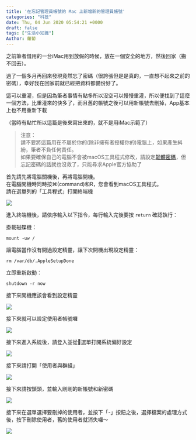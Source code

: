 ```yaml
---
title: '在忘記管理員帳號的 Mac 上新增新的管理員帳號'
categories: "科技"
date: Thu, 04 Jun 2020 05:54:21 +0000
draft: false
tags: ["生活小知識"]
Author: 蘿蔔
---
```


之前筆者借用的一台iMac用到放假的時候，放在一個安全的地方，然後回家（搬不回去）。

過了一個多月再回來發現竟然忘了密碼（很誇張但是是真的，一直想不起來之前的密碼），幸好我在回家前就已經把資料都備份好了。

  
這可以重灌，但是因為筆者事情有點多所以沒空可以慢慢重灌，所以便找到了這麼一個方法，比重灌來的快多了，而且舊的帳號之後可以用新帳號去刪掉，App基本上也不用重新下載  
  
（當時有點忙所以這篇是後來寫出來的，就不是用iMac示範了）

> 注意：  
> 請不要將這篇用在不屬於你的(除非擁有者授權你的)電腦上，如果產生糾紛，筆者不負任何責任。  
> 如果要確保自己的電腦不會被macOS工具程式修改，請設定[韌體密碼](https://support.apple.com/zh-tw/HT204455#turnon)，但忘記密碼的話就也沒救了，只能尋求Apple官方協助了

首先請先將電腦關機後，再將電腦開機。  
在電腦開機時同時按⌘(command)和R，您會看到macOS工具程式。  
請在選單列的「工具程式」打開終端機

![](https://blog.steveyi.net/wp-content/uploads/media/blog/2020060405312140.png)

進入終端機後，請依序輸入以下指令，每行輸入完後要按 `return` 確認執行：

掛載磁碟機：

```
mount -uw /
```

讓電腦當作沒有開過設定精靈，讓下次開機出現設定精靈：

```
rm /var/db/.AppleSetupDone
```

立即重新啟動：

```
shutdown -r now
```

接下來開機應該會看到設定精靈

![](https://blog.steveyi.net/wp-content/uploads/media/blog/2020060405322859.png)

接下來就可以設定使用者帳號囉

![](https://blog.steveyi.net/wp-content/uploads/media/blog/2020060405331074.png)

接下來進入系統後，請登入並從選單打開系統偏好設定

![](https://static-a1.steveyi.net/media/blog/2020060405381524.png)

接下來請打開「使用者與群組」

![](https://blog.steveyi.net/wp-content/uploads/media/blog/2020060405402392.png)

接下來請按鎖頭，並輸入剛剛的新帳號和新密碼

![](https://blog.steveyi.net/wp-content/uploads/media/blog/2020060405435722.png)

接下來在選單選擇要刪掉的使用者，並按下「-」按鈕之後，選擇檔案的處理方式後，按下刪除使用者，舊的使用者就消失囉～

![](https://blog.steveyi.net/wp-content/uploads/media/blog/2020060405491836.png)
